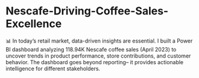 # Nescafe-Driving-Coffee-Sales-Excellence
📊 In today’s retail market, data-driven insights are essential. I built a Power BI dashboard analyzing 118.94K Nescafe coffee sales (April 2023) to uncover trends in product performance, store contributions, and customer behavior. The dashboard goes beyond reporting– it provides actionable intelligence for different stakeholders.
